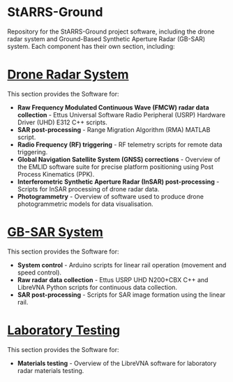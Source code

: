# StARRS-Ground
Repository for the StARRS-Ground project software, including the drone radar system and Ground-Based Synthetic Aperture Radar (GB-SAR) system. Each component has their own section, including:

# [Drone Radar System](Drone%20Radar%20System)

This section provides the Software for:

- **Raw Frequency Modulated Continuous Wave (FMCW) radar data collection** - Ettus Universal Software Radio Peripheral (USRP) Hardware Driver (UHD) E312 C++ scripts.
- **SAR post-processing** - Range Migration Algorithm (RMA) MATLAB script.
- **Radio Frequency (RF) triggering** - RF telemetry scripts for remote data triggering.
- **Global Navigation Satellite System (GNSS) corrections** - Overview of the EMLID software suite for precise platform positioning using Post Process Kinematics (PPK).
- **Interferometric Synthetic Aperture Radar (InSAR) post-processing** - Scripts for InSAR processing of drone radar data.
- **Photogrammetry** - Overview of software used to produce drone photogrammetric models for data visualisation.

# [GB-SAR System](GB-SAR%20System)

This section provides the Software for:

- **System control** - Arduino scripts for linear rail operation (movement and speed control).
- **Raw radar data collection** - Ettus USRP UHD N200+CBX C++ and LibreVNA Python scripts for continuous data collection.
- **SAR post-processing** - Scripts for SAR image formation using the linear rail.

# [Laboratory Testing](Laboratory%20Testing)

This section provides the Software for:

- **Materials testing** - Overview of the LibreVNA software for laboratory radar materials testing.
